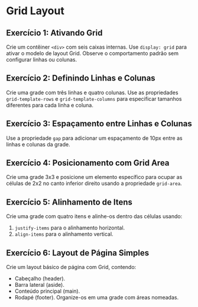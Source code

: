 # Grid Layout

## **Exercício 1: Ativando Grid**

Crie um contêiner `<div>` com seis caixas internas. Use `display: grid` para ativar o modelo de layout Grid. Observe o comportamento padrão sem configurar linhas ou colunas.

## **Exercício 2: Definindo Linhas e Colunas**

Crie uma grade com três linhas e quatro colunas. Use as propriedades `grid-template-rows` e `grid-template-columns` para especificar tamanhos diferentes para cada linha e coluna.

## **Exercício 3: Espaçamento entre Linhas e Colunas**

Use a propriedade `gap` para adicionar um espaçamento de 10px entre as linhas e colunas da grade.

## **Exercício 4: Posicionamento com Grid Area**

Crie uma grade 3x3 e posicione um elemento específico para ocupar as células de 2x2 no canto inferior direito usando a propriedade `grid-area`.

## **Exercício 5: Alinhamento de Itens**

Crie uma grade com quatro itens e alinhe-os dentro das células usando:

1. `justify-items` para o alinhamento horizontal.
2. `align-items` para o alinhamento vertical.

## **Exercício 6: Layout de Página Simples**

Crie um layout básico de página com Grid, contendo:

- Cabeçalho (header).
- Barra lateral (aside).
- Conteúdo principal (main).
- Rodapé (footer).
Organize-os em uma grade com áreas nomeadas.
